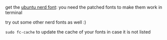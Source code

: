 get the [ubuntu nerd font](https://github.com/ryanoasis/nerd-fonts/tree/master/patched-fonts/UbuntuMono/Regular/complete): you need the patched fonts to make them work in terminal

try out some other nerd fonts as well :)

`sudo fc-cache` to update the cache of your fonts in case it is not listed

